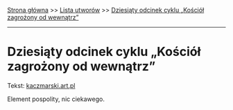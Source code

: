 [Strona główna](../index.md) >> [Lista utworów](../list.md) >> [Dziesiąty odcinek cyklu „Kościół zagrożony od wewnątrz”](137.md)

---

# Dziesiąty odcinek cyklu „Kościół zagrożony od wewnątrz”

Tekst: [kaczmarski.art.pl](https://www.kaczmarski.art.pl/tworczosc/wiersze/dziesiaty-odcinek-cyklu-kosciol-zagrozony-od-wewnatrz/)

Element pospolity, nic ciekawego.
